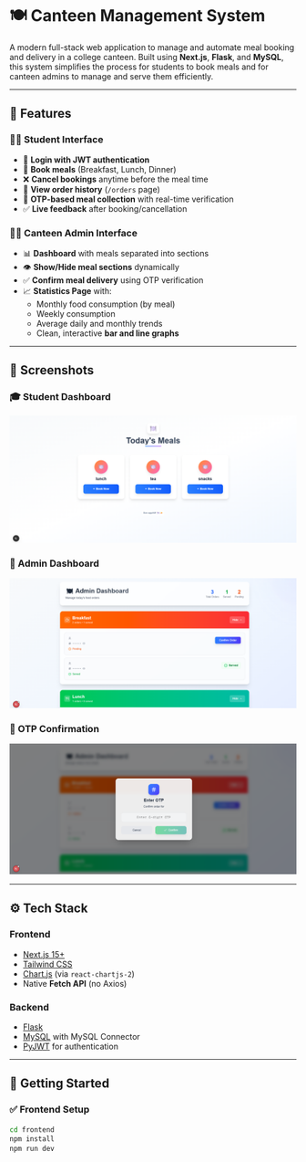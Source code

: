 # 🍽️ Canteen Management System

A modern full-stack web application to manage and automate meal booking and delivery in a college canteen. Built using **Next.js**, **Flask**, and **MySQL**, this system simplifies the process for students to book meals and for canteen admins to manage and serve them efficiently.

---

## 🧩 Features

### 👨‍🎓 Student Interface
- 🔐 **Login with JWT authentication**
- 📅 **Book meals** (Breakfast, Lunch, Dinner)
- ❌ **Cancel bookings** anytime before the meal time
- 🧾 **View order history** (`/orders` page)
- 🔢 **OTP-based meal collection** with real-time verification
- ✅ **Live feedback** after booking/cancellation

### 🧑‍🍳 Canteen Admin Interface
- 📊 **Dashboard** with meals separated into sections
- 👁️ **Show/Hide meal sections** dynamically
- ✅ **Confirm meal delivery** using OTP verification
- 📈 **Statistics Page** with:
  - Monthly food consumption (by meal)
  - Weekly consumption
  - Average daily and monthly trends
  - Clean, interactive **bar and line graphs**

---

## 📸 Screenshots

### 🎓 Student Dashboard
![Student Dashboard](./student_dashboard.png)

### 🍳 Admin Dashboard
![Admin Dashboard](./admin_dashboard.png)

### 🔐 OTP Confirmation
![Admin OTP Confirmation](./admin_dashboard_otp.png)

---

## ⚙️ Tech Stack

### Frontend
- [Next.js 15+](https://nextjs.org/)
- [Tailwind CSS](https://tailwindcss.com/)
- [Chart.js](https://www.chartjs.org/) (via `react-chartjs-2`)
- Native **Fetch API** (no Axios)

### Backend
- [Flask](https://flask.palletsprojects.com/)
- [MySQL](https://www.mysql.com/) with MySQL Connector
- [PyJWT](https://pyjwt.readthedocs.io/en/stable/) for authentication

---

## 🚀 Getting Started

### ✅ Frontend Setup

```bash
cd frontend
npm install
npm run dev
